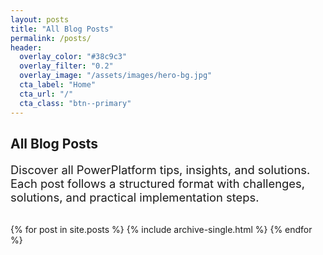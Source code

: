 ```yaml
---
layout: posts
title: "All Blog Posts"
permalink: /posts/
header:
  overlay_color: "#38c9c3"
  overlay_filter: "0.2"
  overlay_image: "/assets/images/hero-bg.jpg"
  cta_label: "Home"
  cta_url: "/"
  cta_class: "btn--primary"
---
```


<div class="feature__wrapper">
    <div class="feature__item">
        <div class="archive__item">
            <div class="archive__item-body">                <h2 class="archive__item-title">All Blog Posts</h2>
                <div class="archive__item-excerpt" style="max-width: 900px; margin: 0 auto 2rem auto; font-size: 1.15rem;">
                    <p>Discover all PowerPlatform tips, insights, and solutions. Each post follows a structured format with challenges, solutions, and practical implementation steps.</p>
                </div>
            </div>
        </div>
    </div>
</div>

{% for post in site.posts %}
  {% include archive-single.html %}
{% endfor %}
